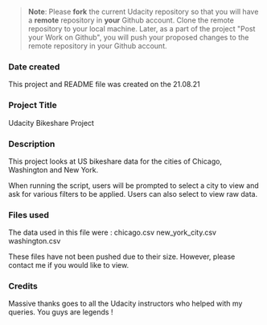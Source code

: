 >**Note**: Please **fork** the current Udacity repository so that you will have a **remote** repository in **your** Github account. Clone the remote repository to your local machine. Later, as a part of the project "Post your Work on Github", you will push your proposed changes to the remote repository in your Github account.

### Date created
This project and README file was created on the 21.08.21

### Project Title
Udacity Bikeshare Project

### Description
This project looks at US bikeshare data for the cities of Chicago, Washington and New York. 

When running the script, users will be prompted to select a city to view and ask for various filters to be applied. Users can also select to view raw data.

### Files used
The data used in this file were :
chicago.csv
new_york_city.csv
washington.csv

These files have not been pushed due to their size. However, please contact me if you would like to view. 

### Credits
Massive thanks goes to all the Udacity instructors who helped with my queries. You guys are legends !

